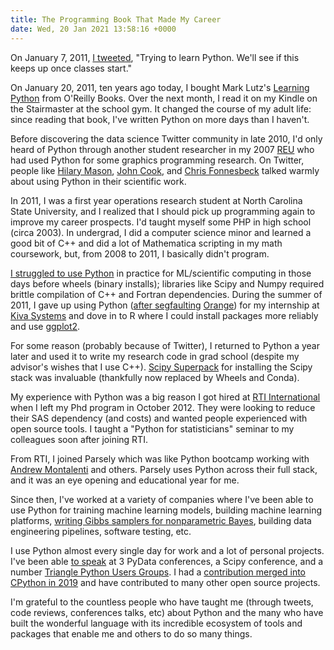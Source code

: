 ```yaml
---
title: The Programming Book That Made My Career
date: Wed, 20 Jan 2021 13:58:16 +0000
---
```

On January 7, 2011, [I
tweeted](https://twitter.com/tdhopper/status/23515755127508993), "Trying to
learn Python. We'll see if this keeps up once classes start."

On January 20, 2011, ten years ago today, I bought Mark Lutz's [Learning
Python](https://amzn.to/3sHDwXa) from O'Reilly Books. Over the next month, I
read it on my Kindle on the Stairmaster at the school gym. It changed the
course of my adult life: since reading that book, I've written Python on more
days than I haven't.

Before discovering the data science Twitter community in late 2010, I'd only
heard of Python through another student researcher in my 2007
[REU](https://www.nsf.gov/crssprgm/reu/) who had used Python for some graphics
programming research. On Twitter, people like [Hilary
Mason](https://twitter.com/hmason), [John
Cook](https://twitter.com/JohnDCook), and [Chris
Fonnesbeck](https://twitter.com/fonnesbeck) talked warmly about using Python
in their scientific work.

In 2011, I was a first year operations research student at North Carolina
State University, and I realized that I should pick up programming again to
improve my career prospects. I'd taught myself some PHP in high school (circa
2003). In undergrad, I did a computer science minor and learned a good bit of
C++ and did a lot of Mathematica scripting in my math coursework, but, from
2008 to 2011, I basically didn't program.

[I struggled to use
Python](https://twitter.com/tdhopper/status/132924915526533120) in practice
for ML/scientific computing in those days before wheels (binary installs);
libraries like Scipy and Numpy required brittle compilation of C++ and Fortran
dependencies. During the summer of 2011, I gave up using Python ([after
segfaulting](https://twitter.com/tdhopper/status/73798291648811008)
[Orange](https://orangedatamining.com/)) for my internship at [Kiva
Systems](https://en.wikipedia.org/wiki/Amazon_Robotics) and dove in to R where
I could install packages more reliably and use
[ggplot2](https://ggplot2.tidyverse.org/).

For some reason (probably because of Twitter), I returned to Python a year
later and used it to write my research code in grad school (despite my
advisor's wishes that I use C++). [Scipy
Superpack](https://github.com/fonnesbeck/ScipySuperpack) for installing the
Scipy stack was invaluable (thankfully now replaced by Wheels and Conda).

My experience with Python was a big reason I got hired at [RTI
International](https://www.rti.org/) when I left my Phd program in October
2012. They were looking to reduce their SAS dependency (and costs) and wanted
people experienced with open source tools. I taught a "Python for
statisticians" seminar to my colleagues soon after joining RTI.

From RTI, I joined Parsely which was like Python bootcamp working with [Andrew
Montalenti](https://amontalenti.com/) and others. Parsely uses Python across
their full stack, and it was an eye opening and educational year for me.

Since then, I've worked at a variety of companies where I've been able to use
Python for training machine learning models, building machine learning
platforms, [writing Gibbs samplers for nonparametric
Bayes](https://dp.tdhopper.com), building data engineering pipelines, software
testing, etc.

I use Python almost every single day for work and a lot of personal projects.
I've been able [to speak](https://tdhopper.com/talks) at 3 PyData conferences,
a Scipy conference, and a number [Triangle Python Users
Groups](https://www.meetup.com/tripython/). I had a [contribution merged into
CPython in 2019](https://github.com/python/cpython/pull/11847) and have
contributed to many other open source projects.

I'm grateful to the countless people who have taught me (through tweets, code
reviews, conferences talks, etc) about Python and the many who have built the
wonderful language with its incredible ecosystem of tools and packages that
enable me and others to do so many things.

